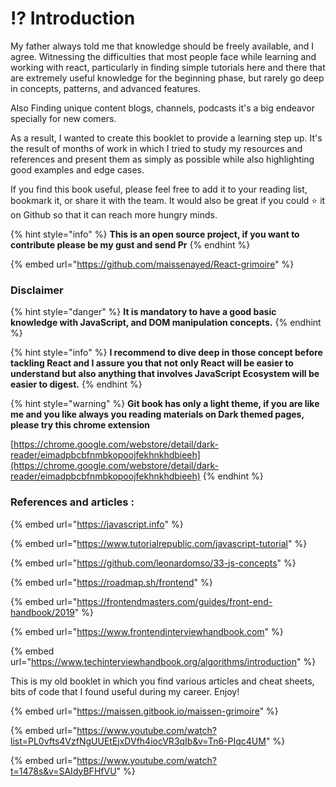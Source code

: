 # ⁉ Introduction

My father always told me that knowledge should be freely available, and I agree. Witnessing the difficulties that most people face while learning and working with react, particularly in finding simple tutorials here and there that are extremely useful knowledge for the beginning phase, but rarely go deep in concepts, patterns, and advanced features.

Also Finding unique content blogs, channels, podcasts it's a big endeavor specially for new comers.&#x20;

As a result, I wanted to create this booklet to provide a learning step up. It's the result of months of work in which I tried to study my resources and references and present them as simply as possible while also highlighting good examples and edge cases.

If you find this book useful, please feel free to add it to your reading list, bookmark it, or share it with the team. It would also be great if you could :star: it on Github so that it can reach more hungry minds.

{% hint style="info" %}
**This is an open source project, if you want to contribute please be my gust and send  Pr**&#x20;
{% endhint %}

{% embed url="https://github.com/maissenayed/React-grimoire" %}

### Disclaimer&#x20;

{% hint style="danger" %}
**It is mandatory to have a good basic knowledge with JavaScript, and DOM manipulation concepts.**
{% endhint %}

{% hint style="info" %}
**I recommend to dive deep in those concept before tackling React and I assure you that not only React will be easier to understand but also anything that involves JavaScript Ecosystem will be easier to digest.**&#x20;
{% endhint %}

{% hint style="warning" %}
**Git book has only a light theme, if you are like me and you like always you reading materials on Dark themed pages, please try this chrome extension**

[https://chrome.google.com/webstore/detail/dark-reader/eimadpbcbfnmbkopoojfekhnkhdbieeh](https://chrome.google.com/webstore/detail/dark-reader/eimadpbcbfnmbkopoojfekhnkhdbieeh)
{% endhint %}

### &#x20;References and articles :

{% embed url="https://javascript.info" %}

{% embed url="https://www.tutorialrepublic.com/javascript-tutorial" %}

{% embed url="https://github.com/leonardomso/33-js-concepts" %}

{% embed url="https://roadmap.sh/frontend" %}

{% embed url="https://frontendmasters.com/guides/front-end-handbook/2019" %}

{% embed url="https://www.frontendinterviewhandbook.com" %}

{% embed url="https://www.techinterviewhandbook.org/algorithms/introduction" %}

This is my old booklet in which you find various articles and cheat sheets, bits of code that I found useful during my career. Enjoy!&#x20;

{% embed url="https://maissen.gitbook.io/maissen-grimoire" %}

{% embed url="https://www.youtube.com/watch?list=PL0vfts4VzfNgUUEtEjxDVfh4iocVR3qIb&v=Tn6-PIqc4UM" %}

{% embed url="https://www.youtube.com/watch?t=1478s&v=SAIdyBFHfVU" %}
